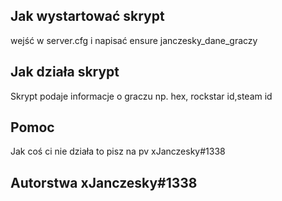 ## Jak wystartować skrypt ##
wejść w server.cfg i napisać ensure janczesky_dane_graczy

## Jak działa skrypt ##
Skrypt podaje informacje o graczu np. hex, rockstar id,steam id

## Pomoc ##
Jak coś ci nie działa to pisz na pv xJanczesky#1338

## Autorstwa xJanczesky#1338 ##
